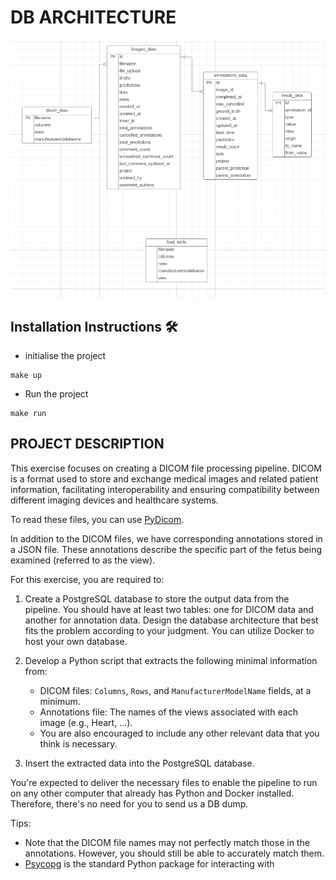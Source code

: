 # DB ARCHITECTURE

![architechture DB.png](architechture%20DB.png)

## Installation Instructions 🛠️

- initialise the project
```shell
make up 
```
- Run the project 
```shell
make run
```

## PROJECT DESCRIPTION
This exercise focuses on creating a DICOM file processing pipeline.
DICOM is a format used to store and exchange medical images and related patient information, facilitating interoperability 
and ensuring compatibility between different imaging devices and healthcare systems. 

To read these files, you can use [PyDicom](https://pydicom.github.io/pydicom/stable/old/getting_started.html#introduction).

In addition to the DICOM files, we have corresponding annotations stored in a JSON file. 
These annotations describe the specific part of the fetus being examined (referred to as the view). 

For this exercise, you are required to:

1. Create a PostgreSQL database to store the output data from the pipeline. You should have at least two tables: one for DICOM data and another for annotation data. 
   Design the database architecture that best fits the problem according to your judgment. You can utilize Docker to host your own database.

2. Develop a Python script that extracts the following minimal information from:
   - DICOM files: `Columns`, `Rows`, and `ManufacturerModelName` fields, at a minimum.
   - Annotations file: The names of the views associated with each image (e.g., Heart, ...).
   - You are also encouraged to include any other relevant data that you think is necessary.

3. Insert the extracted data into the PostgreSQL database.

You're expected to deliver the necessary files to enable the pipeline to run on any other computer that already has Python and Docker installed. 
Therefore, there's no need for you to send us a DB dump.

Tips:
  - Note that the DICOM file names may not perfectly match those in the annotations. However, you should still be able to accurately match them.
  - [Psycopg](https://www.psycopg.org/) is the standard Python package for interacting with

